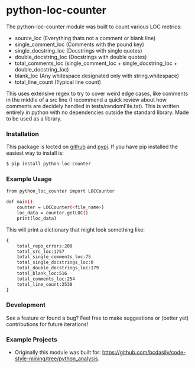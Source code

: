 # python-loc-counter

The python-loc-counter module was built to count various LOC metrics:
- source_loc (Everything thats not a comment or blank line)
- single_comment_loc (Comments with the pound key)
- single_docstring_loc (Docstrings with single quotes)
- double_docstring_loc (Docstrings with double quotes)
- total_comments_loc (single_comment_loc + single_docstring_loc + double_docstring_loc)
- blank_loc (Any whitespace designated only with string.whitespace)
- total_line_count (Typical line count)

This uses extensive regex to try to cover weird edge cases, like comments in the middle of a src line (I recommend a quick review about how comments are decidely handled in tests/randomFile.txt). This is written entirely in python with no dependencies outside the standard library. Made to be used as a library.

### Installation
This package is locted on [github](https://github.com/BryceV/python_loc_counter) and [pypi](https://pypi.org/project/python-loc-counter/). If you have pip installed the easiest way to install is:

```sh
$ pip install python-loc-counter
```

### Example Usage

```sh
from python_loc_counter import LOCCounter

def main():
    counter = LOCCounter(<file_name>)
    loc_data = counter.getLOC()
    print(loc_data)
```

This will print a dictionary that might look something like:
```sh
{
    total_repo_errors:208
    total_src_loc:1757
    total_single_comments_loc:75
    total_single_docstrings_loc:0
    total_double_docstrings_loc:179
    total_blank_loc:516
    total_comments_loc:254
    total_line_count:2530
}
```

### Development
See a feature or found a bug? Feel free to make suggestions or (better yet) contributions for future iterations!
   
### Example Projects
- Originally this module was built for: https://github.com/bcdasilv/code-style-mining/tree/python_analysis.
